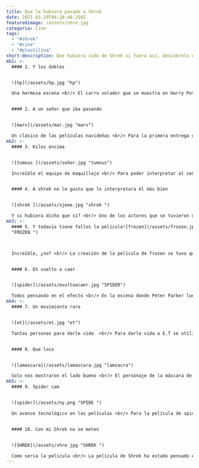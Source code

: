 ```yaml
---
title: Que le hubiera pasado a Shrek
date: 2021-03-29T04:28:40.250Z
featuredimage: /assets/shre.jpg
categoria: Cine
tags:
  - "#shrek"
  - "#cine"
  - "#plastilina"
short-description: Que hubiera sido de Shrek si fuera así, descúbrelo esto y 9 cosas mas del cine
mk1: >-
  #### 1. Y los dobles


  ![hp](/assets/hp.jpg "hp")

  Una hermosa escena <br/> El carro volador que se muestra en Harry Potter es un ford anglia el cual para el rodaje de este utilizaron 14 los cuales fueron totalmente destruidos para la batalla del sauce boxeador


  #### 2. A un señor que iba pasando


  ![marv](/assets/mar.jpg "marv")

  Un clásico de las películas navideñas <br/> Para la primera entrega de home alone debido a la falta de presupuesto decidieron contratar a un hombre de chicago para los efectos especiales pagando 500 dólares por afectos requeridos y así éste dibujaba el efecto especial requerido fotograma por fotograma todo de manera manual como un gran ejemplo la escena la cual mar recibe un disparo en su rostro
mk2: >-
  #### 3. Kilos encima


  ![tumnus ](/assets/señor.jpg "tumnus")

  Increíble el equipo de maquillaje <br/> Para poder interpretar al señor tumnus  de narnia el actor jeans back boy tuvo que hacer uso de la tan querida técnica del cg teniendo que utilizar calzas verdes para la llamada técnica además de que para el caso de sus orejas estas serán animadas de manera remota con la técnica animatrónica y pues para el resto de su caracterización como a cabello piel falsa etcétera maquillaje que en total demoraba tres horas en ser puesto para


  #### 4. A shrek no le gusto que lo interpretara él más bien


  ![shrek ](/assets/sjeee.jpg "shrek ")

  Y si hubiera dicho que sí? <br/> Uno de los actores que se tuvieron de opción para el papel de logro de Shrek fueron de Nicolas Cage el cual rechazó el papel ya que éste no quería interpretar a un corto y calvo hombre verde y posee el papel finalmente él se lo quedó Mike Mayers
mk3: >-
  #### 5. Y todavía tiene fallos la película![frozen](/assets/frozen.jpeg
  "FROZEN ")



  Increíble, ¿no? <br/> La creación de la película de frozen se tuvo que crear un programa especial para diseñar 2000 formas diferentes de copos de nieve y usarlas en la ambientación realizar más de 312 bosquejos de personajes como el de Elsa con la cantante amy winehouse y crear también un programa para poder animar el cabello de elsa el cual estaba compuesto por 420 mil hebras de cabello


  #### 6. Eh vuelto a caer


  ![spider](/assets/evultoacaer.jpg "SPIDER")

  Todos pensando en el efecto <br/> En la escena donde Peter Parker luego de perder sus poderes salta gritando que ha vuelto a pesar de que pensemos que esta escena pudo haber sido grabada llena de pantallas azules y efectos por CGI aunque parezca increíble e incluso te guste, saber que la escena fue grabada en realidad con el doble de acción del actor saltimbanqui maguire el cual fue apoyado por arnés y siendo grabado por la spider cam
mk4: >-
  #### 7. Un movimiento raro


  ![et](/assets/et.jpg "et")

  Tantas personas para darle vida  <br/> Para darle vida a E.T se utilizaron varias técnicas entre animación de titiriteros uso de dos personas con enanismo y ser disfrazados como el personaje y el mismo matthew un niño en ese entonces de 12 años que debido a la falta de sus ambas piernas se movía de manera bastante rápida ha ayudado con la palma de sus manos y así darle más naturalidad al personaje además de esto para los gestos manuales se utilizó a la mismo profesional capirote y pues para finalizar el uso de varios muñecos parecen las específicas los cuales costaron 1.5 millones de dólares siendo el 10 por ciento del presupuesto total e incluso el mismísimo rey del pop Michael Jackson se quedó con uno en ese entonces


  #### 8. Que loco


  ![lamascara](/assets/lamascara.jpg "lamsacra")

  Solo nos mostraron el lado bueno <br/> El personaje de la máscara de los cómics en realidad es mucho más siniestro y violento de cómo es mostrado y así siendo un antihéroe con tendencias violentas
mk5: >-
  #### 9. Spider cam


  ![spider](/assets/ny.png "SPIDE ")

  Un avance tecnológico en las películas <br/> Para la película de spider-man de tobey maguire éstos utilizaron grabaciones reales de los edificios de nueva york, siendo estos grabados con una especie de dron la cual era guiada con puertas y así posicionando en postproducción al arácnido en formato CGI


  #### 10. Con mi Shrek no se meten


  ![SHREK](/assets/shre.jpg "SHREK ")

  Como seria la pelicula <br/> La película de Shrek ha estado pensado en ser una claymation plastinación es decir ser creado con personajes hecho con plastilina y siendo animadas con la técnica stop-motion eso hubiese sido bastante diferente
---
```

